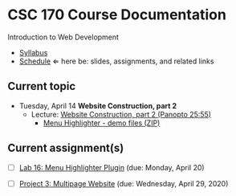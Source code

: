 # CSC 170 Course Documentation
Introduction to Web Development

- [Syllabus](syllabus.md)
- [Schedule](schedule.md)   &lArr; here be: slides, assignments, and related links

## Current topic

- Tuesday, April 14 **Website Construction, part 2**
  - Lecture: [Website Construction, part 2 (Panopto 25:55)](https://rochester.hosted.panopto.com/Panopto/Pages/Viewer.aspx?id=a35e40b2-6aa4-4dea-b669-ab9d015dfe49)
    - [Menu Highlighter - demo files (ZIP)](24-website-construction2/menu-highlighter_demo.zip)

## Current assignment(s)

- [ ] [Lab 16: Menu Highlighter Plugin](lab16-menu-highlighter/instructions.md) (due: Monday, April 20)

- [ ] [Project 3: Multipage Website](project03-multipage-website/instructions.md) (due: Wednesday, April 29, 2020)

